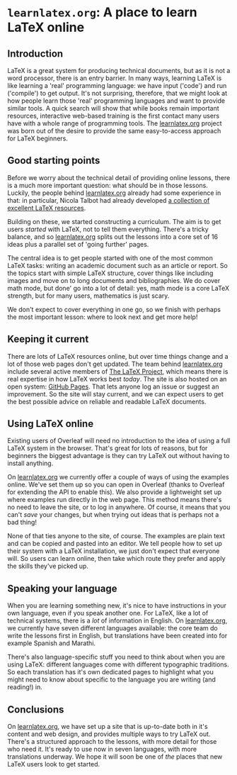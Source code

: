 # `learnlatex.org`: A place to learn LaTeX online

## Introduction

LaTeX is a great system for producing technical documents, but as it is not a
word processor, there is an entry barrier. In many ways, learning LaTeX is like
learning a 'real' programming language: we have input ('code') and run
('compile') to get output. It's not surprising, therefore, that we might look at
how people learn those 'real' programming languages and want to provide similar
tools. A quick search will show that while books remain important resources,
interactive web-based training is the first contact many users have with a whole
range of programming tools. The [learnlatex.org](https://www.learnlatex.org)
project was born out of the desire to provide the same easy-to-access approach
for LaTeX beginners.

## Good starting points

Before we worry about the technical detail of providing online lessons, there is
a much more important question: what should be in those lessons. Luckily, the
people  behind [learnlatex.org](https://www.learnlatex.org) already had some
experience in that: in particular, Nicola Talbot had already developed [a
collection of excellent LaTeX
resources](https://www.dickimaw-books.com/latexresources.html).

Building on these, we started constructing a curriculum. The aim is to get users
_started_ with LaTeX, not to tell them everything. There's a tricky balance, and
so [learnlatex.org](https://www.learnlatex.org) splits out the lessons into a
core set of 16 ideas plus a parallel set of 'going further' pages.

The central idea is to get people started with one of the most common LaTeX
tasks: writing an academic document such as an article or report. So the topics
start with simple LaTeX structure, cover things like including images and move
on to long documents and bibliographies. We do cover math mode, but  done' go
into a lot of detail: yes, math mode is a core LaTeX strength, but  for many
users, mathematics is just scary.

We don't expect to cover everything in one go, so we finish with perhaps the
most important lesson: where to look next and get more help!

## Keeping it current

There are lots of LaTeX resources online, but over time things change and a lot
of those web pages don't get updated. The team behind
[learnlatex.org](https://www.learnlatex.org) include several active members of
[The LaTeX Project](https://www.latex-project.org), which means there is real
expertise in how LaTeX works best _today_. The site is also hosted on an open
system: [GitHub Pages](https://www.github.com). That lets anyone log an issue or
suggest an improvement. So the site will stay current, and we can expect users
to get the best possible advice on reliable and readable LaTeX documents.

## Using LaTeX online

Existing users of Overleaf will need no introduction to the idea of using a full
LaTeX system in the browser. That's great for lots of reasons, but for beginners
the biggest advantage is they can try LaTeX out without having to install
anything.

On [learnlatex.org](https://www.learnlatex.org) we currently offer a couple of
ways of using the examples online. We've set them up so you can open in
Overleaf (thanks to Overleaf for extending the API to enable this).
We also provide a lightweight set up where examples run directly in the
web page. This method means there's no need to leave the site, or to log in
anywhere. Of course,  it means that you can't _save_ your changes, but when
trying out ideas that  is perhaps not a bad thing!

None of that ties anyone to the site, of course. The examples are plain text and
can be copied and pasted into an editor. We tell people how to set up their
system with a LaTeX installation, we just don't expect that everyone will. So
users can learn online, then take which route they prefer and apply the skills
they've picked up.

## Speaking your language

When you are learning something new, it's nice to have instructions in your own
language, even if you speak another one. For LaTeX, like a lot of technical
systems, there is a _lot_ of information in English. On
[learnlatex.org](https://www.learnlatex.org), we currently have seven different
languages available: the core team do write the lessons first in English, but
translations have been created into for example Spanish and Marathi.

There's also language-specific stuff you need to think about when you are using
LaTeX: different languages come with different typographic traditions. So each
translation has it's own dedicated pages to highlight what you might need to
know about specific to the language you are writing (and reading!) in.

## Conclusions

On [learnlatex.org](https://www.learnlatex.org), we have set up a site that is
up-to-date both in it's content and web design, and provides multiple ways to
try LaTeX out. There's a structured approach to the lessons, with more detail
for those who need it. It's ready to use now in seven languages, with more
translations underway. We hope it will soon be one of _the_ places that new
LaTeX users look to get started.
